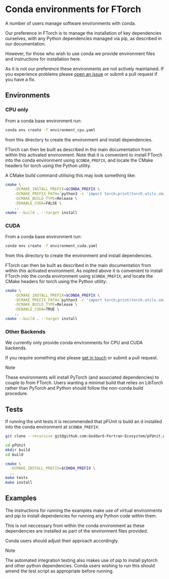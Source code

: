 # Conda environments for FTorch

A number of users manage software environments with conda.

Our preference in FTorch is to manage the installation of key dependencies ourselves,
with any Python dependencies managed via pip, as described in our documentation.

However, for those who wish to use conda we provide environment files and instructions
for installation here.

As it is not our preference these environments are not actively maintained.
If you experience problems please [open an issue](https://github.com/Cambridge-ICCS/FTorch/issues)
or submit a pull request if you have a fix.


## Environments

### CPU only

From a conda base environment run:
```sh
conda env create -f environment_cpu.yaml
```
from this directory to create the environment and install dependencies.

FTorch can then be built as described in the main documentation from within this
activated environment.
Note that it is convenient to install FTorch into the conda environment using
`$CONDA_PREFIX`, and locate the CMake headers for torch using the Python utility.

A CMake build command utilising this may look something like:
```sh
cmake \
    -DCMAKE_INSTALL_PREFIX=$CONDA_PREFIX \
    -DCMAKE_PREFIX_PATH=`python3 -c 'import torch;print(torch.utils.cmake_prefix_path)'` \
    -DCMAKE_BUILD_TYPE=Release \
    -DENABLE_CUDA=FALSE \
    ..
cmake --build . --target install
```

### CUDA

From a conda base environment run:
```sh
conda env create -f environment_cuda.yaml
```
from this directory to create the environment and install dependencies.

FTorch can then be built as described in the main documentation from within this
activated environment.
As nopted above it is convenient to install FTorch into the conda environment using
`$CONDA_PREFIX`, and locate the CMake headers for torch using the Python utility:
```sh
cmake \
    -DCMAKE_INSTALL_PREFIX=$CONDA_PREFIX \
    -DCMAKE_PREFIX_PATH=`python3 -c 'import torch;print(torch.utils.cmake_prefix_path)'` \
    -DCMAKE_BUILD_TYPE=Release \
    -DENABLE_CUDA=TRUE \
    ..
cmake --build . --target install
```

### Other Backends

We currently only provide conda environments for CPU and CUDA backends.

If you require something else please [get in touch](https://github.com/Cambridge-ICCS/FTorch/issues)
or submit a pull request.


> [!NOTE]  
> These environments will install PyTorch (and associated dependencies) to couple to
> from FTorch. Users wanting a minimal build that relies on LibTorch rather than
> PyTorch and Python should follow the non-conda build procedure.


## Tests

If running the unit tests it is recommended that pFUnit is build an d installed into the
conda environment at `$CONDA_PREFIX`:
```sh
git clone --recursive git@github.com:Goddard-Fortran-Ecosystem/pFUnit.git

cd pFUnit
mkdir build
cd build

cmake \
  -DCMAKE_INSTALL_PREFIX=$CONDA_PREFIX \
  ..
make tests
make install
```


## Examples

The instructions for running the examples make use of virtual environments
and pip to install dependencies for running any Python code within them.

This is not neccessary from within the conda environment as these dependencies are
installed as part of the environment files provided.

Conda users should adjust their approach accordingly.

> [!NOTE]  
> The automated integration testing also makes use of pip to install pytorch and other
> python dependencies. Conda users wishing to run this should amend the test script
> as appropriate before running.

